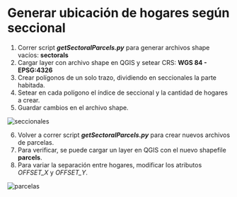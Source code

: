 # Generar ubicación de hogares según seccional
1. Correr script ***getSectoralParcels.py*** para generar archivos shape vacíos: **sectorals**
2. Cargar layer con archivo shape en QGIS y setear CRS: **WGS 84 - EPSG:4326**
3. Crear polígonos de un solo trazo, dividiendo en seccionales la parte habitada.
4. Setear en cada polígono el índice de seccional y la cantidad de hogares a crear.
5. Guardar cambios en el archivo shape.

![seccionales](https://i.imgur.com/y6QjdLQl.jpg)

6. Volver a correr script ***getSectoralParcels.py*** para crear nuevos archivos de parcelas.
7. Para verificar, se puede cargar un layer en QGIS con el nuevo shapefile **parcels**.
8. Para variar la separación entre hogares, modificar los atributos *OFFSET_X* y *OFFSET_Y*.

![parcelas](https://i.imgur.com/8KrGbcSl.jpg)
